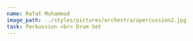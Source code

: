 ```yaml
---
name: Rafat Muhammad 
image_path: ../styles/pictures/orchestra/apercussion2.jpg
task: Perkussion <br> Drum Set 
---
```

